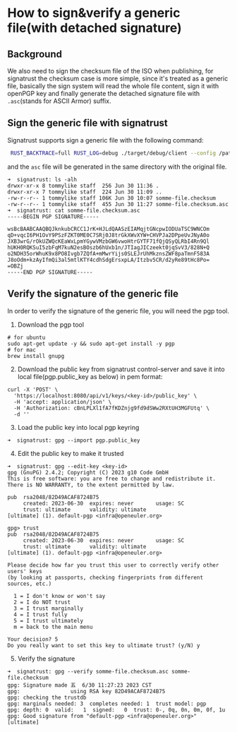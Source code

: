 # How to sign&verify a generic file(with detached signature)

## Background
We also need to sign the checksum file of the ISO when publishing, for signatrust the checksum case is more simple, since it's treated as a generic file, 
basically the sign system will read the whole file content, sign it with openPGP key and finally generate the detached signature file with `.asc`(stands for ASCII Armor) suffix.

## Sign the generic file with signatrust
Signatrust supports sign a generic file with the following command:
```bash
 RUST_BACKTRACE=full RUST_LOG=debug ./target/debug/client --config /path/to/client.toml add  --key-id default-pgp  --file-type generic --key-type pgp .data/somme-file.checksum
```
and the `asc` file will be generated in the same directory with the original file.
```
➜  signatrust: ls -alh
drwxr-xr-x 8 tommylike staff  256 Jun 30 11:36 .
drwxr-xr-x 7 tommylike staff  224 Jun 30 11:09 ..
-rw-r--r-- 1 tommylike staff 106K Jun 30 10:07 somme-file.checksum
-rw-r--r-- 1 tommylike staff  455 Jun 30 11:27 somme-file.checksum.asc
➜  signatrust: cat somme-file.checksum.asc
-----BEGIN PGP SIGNATURE-----

wsBcBAABCAAQBQJknkubCRCC1JrK+HJLdQAASzEIAMqjtGNcpwIODUaTSC9WNCOm
qD+vqcI6PH1OvY9PSzFZKT0ME0C7SRj0J8trGkXWvXYW+CHVPJa2DPpeUvJNyA0o
JXB3wrG/rOkUZWQcKEaWxLpmYGywVMzbGW6vwoHtrGYTF71fQjQSyQLRbI4Rn9Ql
hUKH0RQKSuI5zbFqM7kuN2esBOszb6hUxb1n/JTIagJICzeekt0jqSvV3/828N+Q
o2NDH35orWhuK9x8PO8Ivgb7ZQfA+mMwrYijs0SLEJrUhMkznsZWF8paTmnF583A
J8oOdm+kzAyIfmQi3al5mtlKTY4cdhSdgErsxpLA/Itzbv5CR/d2yRe89tHc8Po=
=OBZj
-----END PGP SIGNATURE-----

```

## Verify the signature of the generic file
In order to verify the signature of the generic file, you will need the pgp tool.
1. Download the pgp tool
```shell
# for ubuntu
sudo apt-get update -y && sudo apt-get install -y pgp
# for mac
brew install gnupg
```
2. Download the public key from signatrust control-server and save it into local file(pgp.public_key as below) in pem format:
```shell
curl -X 'POST' \
  'https://localhost:8080/api/v1/keys/<key-id>/public_key' \
  -H 'accept: application/json' \
  -H 'Authorization: cBnLPLXl1fA7fKDZnjg9fd9dSWw2RXtUH3MGFUtq' \
  -d ''
```
3. Load the public key into local pgp keyring
```shell
➜  signatrust: gpg --import pgp.public_key
```
4. Edit the public key to make it trusted
```shell
➜  signatrust: gpg --edit-key <key-id>
gpg (GnuPG) 2.4.2; Copyright (C) 2023 g10 Code GmbH
This is free software: you are free to change and redistribute it.
There is NO WARRANTY, to the extent permitted by law.

pub  rsa2048/82D49ACAF8724B75
     created: 2023-06-30  expires: never       usage: SC  
     trust: ultimate      validity: ultimate
[ultimate] (1). default-pgp <infra@openeuler.org>

gpg> trust
pub  rsa2048/82D49ACAF8724B75
     created: 2023-06-30  expires: never       usage: SC  
     trust: ultimate      validity: ultimate
[ultimate] (1). default-pgp <infra@openeuler.org>

Please decide how far you trust this user to correctly verify other users' keys
(by looking at passports, checking fingerprints from different sources, etc.)

  1 = I don't know or won't say
  2 = I do NOT trust
  3 = I trust marginally
  4 = I trust fully
  5 = I trust ultimately
  m = back to the main menu

Your decision? 5
Do you really want to set this key to ultimate trust? (y/N) y

```
5. Verify the signature
```shell
➜  signatrust: gpg --verify somme-file.checksum.asc somme-file.checksum
gpg: Signature made 五  6/30 11:27:23 2023 CST
gpg:                using RSA key 82D49ACAF8724B75
gpg: checking the trustdb
gpg: marginals needed: 3  completes needed: 1  trust model: pgp
gpg: depth: 0  valid:   1  signed:   0  trust: 0-, 0q, 0n, 0m, 0f, 1u
gpg: Good signature from "default-pgp <infra@openeuler.org>" [ultimate]

```


